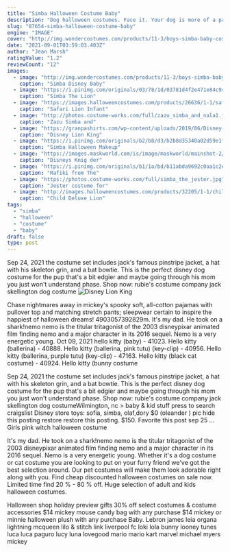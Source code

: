 ```yaml
---
title: "Simba Halloween Costume Baby"
description: "Dog halloween costumes. Face it. Your dog is more of a party animal than you'll ever be. If it were up to him, he'd be drinking punch straight from the bowl within the first five minutes of the party,"
slug: "87654-simba-halloween-costume-baby"
engine: "IMAGE"
cover: "http://img.wondercostumes.com/products/11-3/boys-simba-baby-costume.jpg"
date: "2021-09-01T03:59:03.403Z"
author: "Jean Marsh"
ratingValue: "1.2"
reviewCount: "12"
images:
  - image: "http://img.wondercostumes.com/products/11-3/boys-simba-baby-costume.jpg"
    caption: "Simba Disney Baby"
  - image: "https://i.pinimg.com/originals/03/78/1d/03781d4f2e471e84c948413061458682.jpg"
    caption: "Simba The Lion"
  - image: "https://images.halloweencostumes.com/products/26636/1-1/safari-lion-infant-costume.jpg"
    caption: "Safari Lion Infant"
  - image: "http://photos.costume-works.com/full/zazu_simba_and_nala1.jpg"
    caption: "Zazu Simba and"
  - image: "https://granpashirts.com/wp-content/uploads/2019/06/Disney-Lion-King-Distressed-Simba-Checkered-Graphic-shirt-3.jpg"
    caption: "Disney Lion King"
  - image: "https://i.pinimg.com/originals/b2/b8/d3/b2b8d35340a02d59e1fe9e39f26dcb9a.jpg"
    caption: "Simba Halloween Makeup"
  - image: "https://images.maskworld.com/is/image/maskworld/mainshot-2/disneys-koenig-der-loewen-simba-babykostuem--mw-117693-1.jpg"
    caption: "Disneys Knig der"
  - image: "https://i.pinimg.com/originals/b1/1a/bd/b11abda9692c0aa1c2e203b2926d28e9.jpg"
    caption: "Rafiki from The"
  - image: "https://photos.costume-works.com/full/simba_the_jester.jpg"
    caption: "Jester costume for"
  - image: "http://images.halloweencostumes.com/products/32205/1-1/child-deluxe-lion-costume.png"
    caption: "Child Deluxe Lion"
tags:
  - "simba"
  - "halloween"
  - "costume"
  - "baby"
draft: false
type: post
---
```


Sep 24, 2021 the costume set includes jack's famous pinstripe jacket, a hat with his skeleton grin, and a bat bowtie. This is the perfect disney dog costume for the pup that's a bit edgier and maybe going through his mom you just won't understand phase. Shop now: rubie's costume company jack skellington dog costume
![Disney Lion King](https://granpashirts.com/wp-content/uploads/2019/06/Disney-Lion-King-Distressed-Simba-Checkered-Graphic-shirt-3.jpg "Disney Lion King")

Chase nightmares away in mickey&#39;s spooky soft, all-cotton pajamas with pullover top and matching stretch pants; sleepwear certain to inspire the happiest of halloween dreams! 4903057392829m. It&#39;s my dad. He took on a shark!nemo nemo is the titular tritagonist of the 2003 disneypixar animated film finding nemo and a major character in its 2016 sequel. Nemo is a very energetic young. Oct 09, 2021 hello kitty (baby) - 41023. Hello kitty (ballerina) - 40888. Hello kitty (ballerina, pink tutu) (key-clip) - 40956. Hello kitty (ballerina, purple tutu) (key-clip) - 47163. Hello kitty (black cat costume) - 40924. Hello kitty (bunny costume
<!--inArticleAds-->

<!--galleryOne-->

Sep 24, 2021 the costume set includes jack's famous pinstripe jacket, a hat with his skeleton grin, and a bat bowtie. This is the perfect disney dog costume for the pup that's a bit edgier and maybe going through his mom you just won't understand phase. Shop now: rubie's costume company jack skellington dog costumeWilmington, nc > baby & kid stuff    press to search craigslist Disney store toys: sofia, simba, olaf,dory $0 (oleander ) pic hide this posting restore restore this posting. $150. Favorite this post sep 25 ... Girls pink witch halloween costume
<!--inArticleAds-->

<!--galleryTwo-->

It's my dad. He took on a shark!nemo nemo is the titular tritagonist of the 2003 disneypixar animated film finding nemo and a major character in its 2016 sequel. Nemo is a very energetic young. Whether it's a dog costume or cat costume you are looking to put on your furry friend we've got the best selection around. Our pet costumes will make them look adorable right along with you. Find cheap discounted halloween costumes on sale now. Limited time find 20 % - 80 % off. Huge selection of adult and kids halloween costumes.
<!--galleryThree-->

Halloween shop holiday preview gifts  30% off select costumes & costume accessories $14 mickey mouse candy bag with any purchase $14 mickey or minnie halloween plush with any purchase Baby. Lebron james leia organa lightning mcqueen lilo & stitch link liverpool fc loki lola bunny looney tunes luca luca paguro lucy luna lovegood mario mario kart marvel michael myers mickey